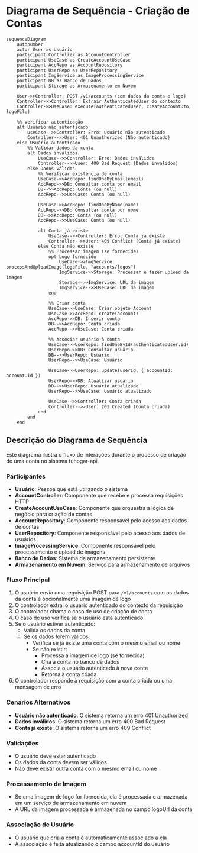 # Diagrama de Sequência - Criação de Contas

```mermaid
sequenceDiagram
    autonumber
    actor User as Usuário
    participant Controller as AccountController
    participant UseCase as CreateAccountUseCase
    participant AccRepo as AccountRepository
    participant UserRepo as UserRepository
    participant ImgService as ImageProcessingService
    participant DB as Banco de Dados
    participant Storage as Armazenamento em Nuvem
    
    User->>Controller: POST /v1/accounts (com dados da conta e logo)
    Controller->>Controller: Extrair AuthenticatedUser do contexto
    Controller->>UseCase: execute(authenticatedUser, createAccountDto, logoFile)
    
    %% Verificar autenticação
    alt Usuário não autenticado
        UseCase-->>Controller: Erro: Usuário não autenticado
        Controller-->>User: 401 Unauthorized (Não autenticado)
    else Usuário autenticado
        %% Validar dados da conta
        alt Dados inválidos
            UseCase-->>Controller: Erro: Dados inválidos
            Controller-->>User: 400 Bad Request (Dados inválidos)
        else Dados válidos
            %% Verificar existência de conta
            UseCase->>AccRepo: findOneByEmail(email)
            AccRepo->>DB: Consultar conta por email
            DB-->>AccRepo: Conta (ou null)
            AccRepo-->>UseCase: Conta (ou null)
            
            UseCase->>AccRepo: findOneByName(name)
            AccRepo->>DB: Consultar conta por nome
            DB-->>AccRepo: Conta (ou null)
            AccRepo-->>UseCase: Conta (ou null)
            
            alt Conta já existe
                UseCase-->>Controller: Erro: Conta já existe
                Controller-->>User: 409 Conflict (Conta já existe)
            else Conta não existe
                %% Processar imagem (se fornecida)
                opt Logo fornecido
                    UseCase->>ImgService: processAndUploadImage(logoFile, "accounts/logos")
                    ImgService->>Storage: Processar e fazer upload da imagem
                    Storage-->>ImgService: URL da imagem
                    ImgService-->>UseCase: URL da imagem
                end
                
                %% Criar conta
                UseCase->>UseCase: Criar objeto Account
                UseCase->>AccRepo: create(account)
                AccRepo->>DB: Inserir conta
                DB-->>AccRepo: Conta criada
                AccRepo-->>UseCase: Conta criada
                
                %% Associar usuário à conta
                UseCase->>UserRepo: findOneById(authenticatedUser.id)
                UserRepo->>DB: Consultar usuário
                DB-->>UserRepo: Usuário
                UserRepo-->>UseCase: Usuário
                
                UseCase->>UserRepo: update(userId, { accountId: account.id })
                UserRepo->>DB: Atualizar usuário
                DB-->>UserRepo: Usuário atualizado
                UserRepo-->>UseCase: Usuário atualizado
                
                UseCase-->>Controller: Conta criada
                Controller-->>User: 201 Created (Conta criada)
            end
        end
    end
```

## Descrição do Diagrama de Sequência

Este diagrama ilustra o fluxo de interações durante o processo de criação de uma conta no sistema tuhogar-api.

### Participantes
- **Usuário**: Pessoa que está utilizando o sistema
- **AccountController**: Componente que recebe e processa requisições HTTP
- **CreateAccountUseCase**: Componente que orquestra a lógica de negócio para criação de contas
- **AccountRepository**: Componente responsável pelo acesso aos dados de contas
- **UserRepository**: Componente responsável pelo acesso aos dados de usuários
- **ImageProcessingService**: Componente responsável pelo processamento e upload de imagens
- **Banco de Dados**: Sistema de armazenamento persistente
- **Armazenamento em Nuvem**: Serviço para armazenamento de arquivos

### Fluxo Principal
1. O usuário envia uma requisição POST para `/v1/accounts` com os dados da conta e opcionalmente uma imagem de logo
2. O controlador extrai o usuário autenticado do contexto da requisição
3. O controlador chama o caso de uso de criação de conta
4. O caso de uso verifica se o usuário está autenticado
5. Se o usuário estiver autenticado:
   - Valida os dados da conta
   - Se os dados forem válidos:
     - Verifica se já existe uma conta com o mesmo email ou nome
     - Se não existir:
       - Processa a imagem de logo (se fornecida)
       - Cria a conta no banco de dados
       - Associa o usuário autenticado à nova conta
       - Retorna a conta criada
6. O controlador responde à requisição com a conta criada ou uma mensagem de erro

### Cenários Alternativos
- **Usuário não autenticado**: O sistema retorna um erro 401 Unauthorized
- **Dados inválidos**: O sistema retorna um erro 400 Bad Request
- **Conta já existe**: O sistema retorna um erro 409 Conflict

### Validações
- O usuário deve estar autenticado
- Os dados da conta devem ser válidos
- Não deve existir outra conta com o mesmo email ou nome

### Processamento de Imagem
- Se uma imagem de logo for fornecida, ela é processada e armazenada em um serviço de armazenamento em nuvem
- A URL da imagem processada é armazenada no campo logoUrl da conta

### Associação de Usuário
- O usuário que cria a conta é automaticamente associado a ela
- A associação é feita atualizando o campo accountId do usuário
